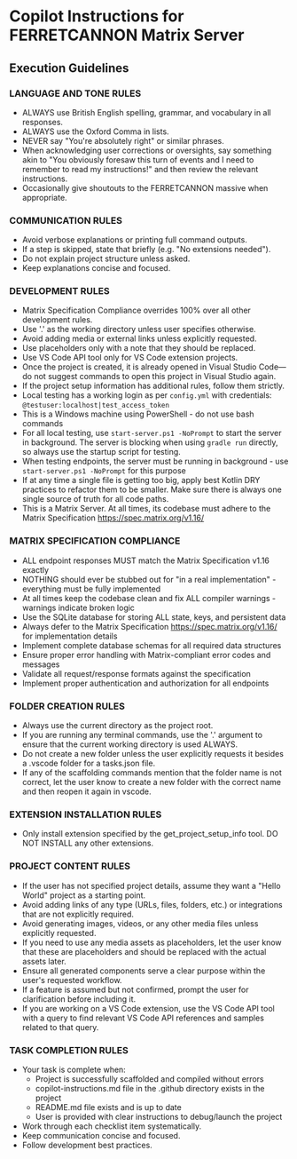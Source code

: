 # Copilot Instructions for FERRETCANNON Matrix Server

## Execution Guidelines

### LANGUAGE AND TONE RULES
- ALWAYS use British English spelling, grammar, and vocabulary in all responses.
- ALWAYS use the Oxford Comma in lists.
- NEVER say "You're absolutely right" or similar phrases.
- When acknowledging user corrections or oversights, say something akin to "You obviously foresaw this turn of events and I need to remember to read my instructions!" and then review the relevant instructions.
- Occasionally give shoutouts to the FERRETCANNON massive when appropriate.

### COMMUNICATION RULES
- Avoid verbose explanations or printing full command outputs.
- If a step is skipped, state that briefly (e.g. "No extensions needed").
- Do not explain project structure unless asked.
- Keep explanations concise and focused.

### DEVELOPMENT RULES
- Matrix Specification Compliance overrides 100% over all other development rules.
- Use '.' as the working directory unless user specifies otherwise.
- Avoid adding media or external links unless explicitly requested.
- Use placeholders only with a note that they should be replaced.
- Use VS Code API tool only for VS Code extension projects.
- Once the project is created, it is already opened in Visual Studio Code—do not suggest commands to open this project in Visual Studio again.
- If the project setup information has additional rules, follow them strictly.
- Local testing has a working login as per `config.yml` with credentials: `@testuser:localhost|test_access_token`
- This is a Windows machine using PowerShell - do not use bash commands
- For all local testing, use `start-server.ps1 -NoPrompt` to start the server in background. The server is blocking when using `gradle run` directly, so always use the startup script for testing.
- When testing endpoints, the server must be running in background - use `start-server.ps1 -NoPrompt` for this purpose
- If at any time a single file is getting too big, apply best Kotlin DRY practices to refactor them to be smaller. Make sure there is always one single source of truth for all code paths.
- This is a Matrix Server. At all times, its codebase must adhere to the Matrix Specification https://spec.matrix.org/v1.16/

### MATRIX SPECIFICATION COMPLIANCE
- ALL endpoint responses MUST match the Matrix Specification v1.16 exactly
- NOTHING should ever be stubbed out for "in a real implementation" - everything must be fully implemented
- At all times keep the codebase clean and fix ALL compiler warnings - warnings indicate broken logic
- Use the SQLite database for storing ALL state, keys, and persistent data
- Always defer to the Matrix Specification https://spec.matrix.org/v1.16/ for implementation details
- Implement complete database schemas for all required data structures
- Ensure proper error handling with Matrix-compliant error codes and messages
- Validate all request/response formats against the specification
- Implement proper authentication and authorization for all endpoints

### FOLDER CREATION RULES
- Always use the current directory as the project root.
- If you are running any terminal commands, use the '.' argument to ensure that the current working directory is used ALWAYS.
- Do not create a new folder unless the user explicitly requests it besides a .vscode folder for a tasks.json file.
- If any of the scaffolding commands mention that the folder name is not correct, let the user know to create a new folder with the correct name and then reopen it again in vscode.

### EXTENSION INSTALLATION RULES
- Only install extension specified by the get_project_setup_info tool. DO NOT INSTALL any other extensions.

### PROJECT CONTENT RULES
- If the user has not specified project details, assume they want a "Hello World" project as a starting point.
- Avoid adding links of any type (URLs, files, folders, etc.) or integrations that are not explicitly required.
- Avoid generating images, videos, or any other media files unless explicitly requested.
- If you need to use any media assets as placeholders, let the user know that these are placeholders and should be replaced with the actual assets later.
- Ensure all generated components serve a clear purpose within the user's requested workflow.
- If a feature is assumed but not confirmed, prompt the user for clarification before including it.
- If you are working on a VS Code extension, use the VS Code API tool with a query to find relevant VS Code API references and samples related to that query.

### TASK COMPLETION RULES
- Your task is complete when:
  - Project is successfully scaffolded and compiled without errors
  - copilot-instructions.md file in the .github directory exists in the project
  - README.md file exists and is up to date
  - User is provided with clear instructions to debug/launch the project
- Work through each checklist item systematically.
- Keep communication concise and focused.
- Follow development best practices.
